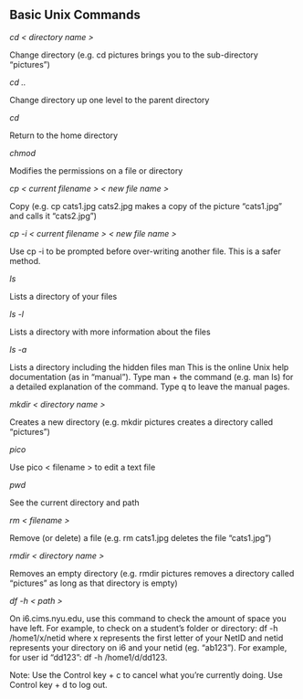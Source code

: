 ## Basic Unix Commands

*cd < directory name >*

Change directory (e.g. cd pictures brings you to the sub-directory “pictures”)

*cd ..*

Change directory up one level to the parent directory

*cd*

Return to the home directory

*chmod*

Modifies the permissions on a file or directory

*cp < current filename > < new file name >*

Copy (e.g. cp cats1.jpg cats2.jpg makes a copy of the picture “cats1.jpg” and calls it “cats2.jpg”)

*cp -i < current filename > < new file name >*

Use cp -i to be prompted before over-writing another file. This is a safer method.

*ls*

Lists a directory of your files

*ls -l*

Lists a directory with more information about the files

*ls -a*

Lists a directory including the hidden files
man
This is the online Unix help documentation (as in “manual”). Type man + the command (e.g. man ls) for a detailed explanation of the command. Type q to leave the manual pages.

*mkdir < directory name >*

Creates a new directory (e.g. mkdir pictures creates a directory called “pictures”)

*pico*

Use pico < filename > to edit a text file

*pwd*

See the current directory and path

*rm < filename >*

Remove (or delete) a file (e.g. rm cats1.jpg deletes the file “cats1.jpg”)

*rmdir < directory name >*

Removes an empty directory (e.g. rmdir pictures removes a directory called “pictures” as long as that directory is empty)

*df -h < path >*

On i6.cims.nyu.edu, use this command to check the amount of space you have left. For example, to check on a student’s folder or directory: df -h /home1/x/netid where x represents the first letter of your NetID and netid represents your directory on i6 and your netid (eg. “ab123”). For example, for user id “dd123”: df -h /home1/d/dd123.


Note: Use the Control key + c to cancel what you’re currently doing. Use Control key + d to log out.
